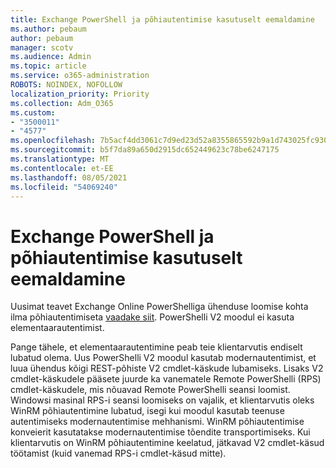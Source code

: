 ```yaml
---
title: Exchange PowerShell ja põhiautentimise kasutuselt eemaldamine
ms.author: pebaum
author: pebaum
manager: scotv
ms.audience: Admin
ms.topic: article
ms.service: o365-administration
ROBOTS: NOINDEX, NOFOLLOW
localization_priority: Priority
ms.collection: Adm_O365
ms.custom:
- "3500011"
- "4577"
ms.openlocfilehash: 7b5acf4dd3061c7d9ed23d52a8355865592b9a1d743025fc9300dcda5a18831a
ms.sourcegitcommit: b5f7da89a650d2915dc652449623c78be6247175
ms.translationtype: MT
ms.contentlocale: et-EE
ms.lasthandoff: 08/05/2021
ms.locfileid: "54069240"
---
```

# <a name="exchange-powershell-and-basic-authentication-deprecation"></a>Exchange PowerShell ja põhiautentimise kasutuselt eemaldamine

Uusimat teavet Exchange Online PowerShelliga ühenduse loomise kohta ilma põhiautentimiseta [vaadake siit](https://aka.ms/exops-docs). PowerShelli V2 moodul ei kasuta elementaarautentimist.

Pange tähele, et elementaarautentimine peab teie klientarvutis endiselt lubatud olema.
Uus PowerShelli V2 moodul kasutab modernautentimist, et luua ühendus kõigi REST-põhiste V2 cmdlet-käskude lubamiseks. Lisaks V2 cmdlet-käskudele pääsete juurde ka vanematele Remote PowerShelli (RPS) cmdlet-käskudele, mis nõuavad Remote PowerShelli seansi loomist. Windowsi masinal RPS-i seansi loomiseks on vajalik, et klientarvutis oleks WinRM põhiautentimine lubatud, isegi kui moodul kasutab teenuse autentimiseks modernautentimise mehhanismi. WinRM põhiautentimise konveierit kasutatakse modernautentimise tõendite transportimiseks. Kui klientarvutis on WinRM põhiautentimine keelatud, jätkavad V2 cmdlet-käsud töötamist (kuid vanemad RPS-i cmdlet-käsud mitte).
